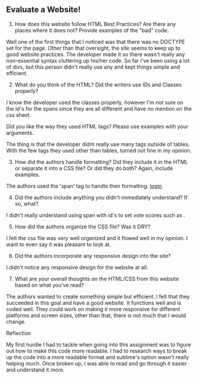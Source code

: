 ## Evaluate a Website! 
 
1) How does this website follow HTML Best Practices? Are there any places where 
it does not?  Provide examples of the "bad" code.

Well one of the first things that I noticed was that there was no DOCTYPE set for the page. Other than that oversight, the site seems to keep up to good website practices. The developer made it so there wasn't really any non-essential syntax cluttering up his/her code. So far I've been using a lot of divs, but this person didn't really use any and kept things simple and efficient.

 
2) What do you think of the HTML? Did the writers use IDs and Classes properly? 

I know the developer used the classes properly, however I'm not sure on the id's for the spans since they are all different and have no mention on the css sheet.

Did you like the way they used HTML tags?  Please use examples with your arguments.

The thing is that the developer didnt really use many tags outside of tables. With the few tags they used other than tables, turned out fine in my opinion. 
 
3) How did the authors handle formatting? Did they include it in the HTML or 
separate it into a CSS file? Or did they do both?  Again, include examples.

The authors used the 'span' tag to handle their formatting. <span class="pagetop"><a href="newslogin?whence=%6e%65%77%73">login</a>
</span>
 
4) Did the authors include anything you didn't immediately understand? 
If so, what?

I didn't really understand using span with id's to set vote scores such as <span id="down_8164523">
</span></center>.
 
5) How did the authors organize the CSS file? Was it DRY?

I felt the css file was very well organized and it flowed well in my opinion. I want to even say it was pleasant to look at.
 
6) Did the authors incorporate any responsive design into the site?

I didn't notice any responsive design for the website at all.
 
7) What are your overall thoughts on the HTML/CSS from this website based on 
what you've read?

The authors wanted to create something simple but efficient. I felt that they succeeded in this goal and have a good website. It functions well and is coded well. They could work on making it more responsive for different platforms and screen sizes, other than that, there is not much that I would change.



Reflection

My first hurdle I had to tackle when going into this assignment was to figure out how to make this code more readable. I had to research ways to break up the code into a more readable format and sublime's option wasn't really helping much. Once broken up, I was able to read and go through it easier and understand it more. 